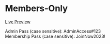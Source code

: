 # Members-Only

[Live Preview](https://zishan-members-only.adaptable.app)

Admin Pass (case sensitive): AdminAccess#123 <br />
Membership Pass (case sensitive): JoinNow2023!
